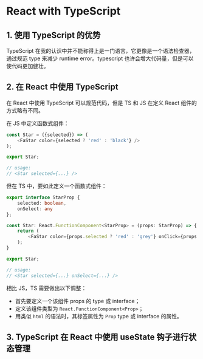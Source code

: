 # React with TypeScript

## 1. 使用 TypeScript 的优势
TypeScript 在我的认识中并不能称得上是一门语言，它更像是一个语法检查器，通过规范 type 来减少 runtime error。typescript 也许会增大代码量，但是可以使代码更加健壮。
## 2. 在 React 中使用 TypeScript
在 React 中使用 TypeScript 可以规范代码，但是 TS 和 JS 在定义 React 组件的方式略有不同。

在 JS 中定义函数式组件：
```javascript
const Star = ({selected}) => (
    <FaStar color={selected ? 'red' : 'black'} />
);

export Star;

// usage:
// <Star selected={...} />
```

但在 TS 中，要如此定义一个函数式组件：
```typescript
export interface StarProp {
    selected: boolean,
    onSelect: any
};

const Star: React.FunctionComponent<StarProp> = (props: StarProp) => {
    return (
        <FaStar color={props.selected ? 'red' : 'grey'} onClick={props.onSelect} />
    );
}

export Star;

// usage:
// <Star selected={...} onSelect={...} />
```

相比 JS，TS 需要做出以下调整：
* 首先要定义一个该组件 props 的 type 或 interface；
* 定义该组件类型为 `React.FunctionComponent<Prop>`；
* 用类似 `html` 的语法时，其标签属性为 `Prop` type 或 interface 的属性。

## 3. TypeScript 在 React 中使用 useState 钩子进行状态管理
 